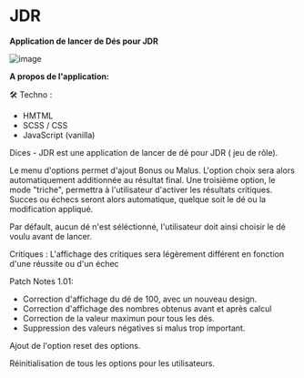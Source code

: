 # JDR
__Application de lancer de Dés pour JDR__

![image](https://user-images.githubusercontent.com/35140737/164208362-67f19483-7cad-4a5c-94c5-12d8fef06191.png)
 
 **A propos de l'application:**
 
:hammer_and_wrench: Techno :
* HMTML
* SCSS / CSS
* JavaScript (vanilla)
 
Dices - JDR est une application de lancer de dé pour JDR ( jeu de rôle). 
  
  Le menu d'options permet d'ajout Bonus ou Malus. L'option choix sera alors automatiquement additionnée au résultat final.
  Une troisième option, le mode "triche", permettra à l'utilisateur d'activer les résultats critiques. Succes ou échecs seront alors automatique, quelque soit le dé ou la modification appliqué.
  
Par défault, aucun dé n'est séléctionné, l'utilisateur doit ainsi choisir le dé voulu avant de lancer.

Critiques : L'affichage des critiques sera légèrement différent en fonction d'une réussite ou d'un échec

Patch Notes 1.01:

* Correction d'affichage du dé de 100, avec un nouveau design.
* Correction d'affichage des nombres obtenus avant et après calcul
* Correction de la valeur maximun pour tous les dés.
* Suppression des valeurs négatives si malus trop important.

Ajout de l'option reset des options.

 Réinitialisation de tous les options pour les utilisateurs.

